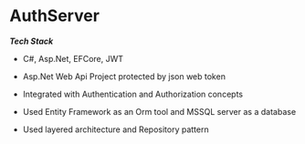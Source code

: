 # AuthServer

***Tech Stack***
- C#, Asp.Net, EFCore, JWT

- Asp.Net Web Api Project protected by json web token
- Integrated with Authentication and Authorization concepts
- Used Entity Framework as an Orm tool and MSSQL server as a database
- Used layered architecture and Repository pattern

